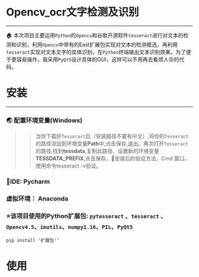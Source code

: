 # Opencv_ocr文字检测及识别
***
:house: 本次项目主要运用`Python`的`Opencv`和谷歌开源软件`tesseract`进行对文本的检测和识别，利用`Opencv`中带有的East扩展包实现对文本的检测框选，再利用`tesseract`实现对文本文字的具体识别，在`Python`终端输出文本识别效果。为了便于更容易操作，我采用`PyQt5`设计具体的GUI，这样可以不用再去看烦人:rage:的代码。


# 安装
***
### :earth_asia: 配置环境变量(Windows)
>>当你下载好`Tesseract`后（安装路径不要有中文）,将你的`Tesseract`的路径添加到环境变量**Path**中,点击保存,退出。再次打开`Tesseract`的路径,找到**tessdata**,复制此路径，设置新的环境变量**TESSDATA_PREFIX**,点击保存。:bell:安装后的验证方法，Cmd 窗口，使用命令tesseract -v验证。


### :triangular_ruler:**IDE: Pycharm** 
### **虚拟环境：** Anaconda
### :star:该项目使用的Python扩展包: `pytesseract` 、`tesseract` 、`Opencv4.5`、`imutils`、`numpy1.16`、`PIL`、`PyQt5`
`pip install '扩展包'’`

# 使用
